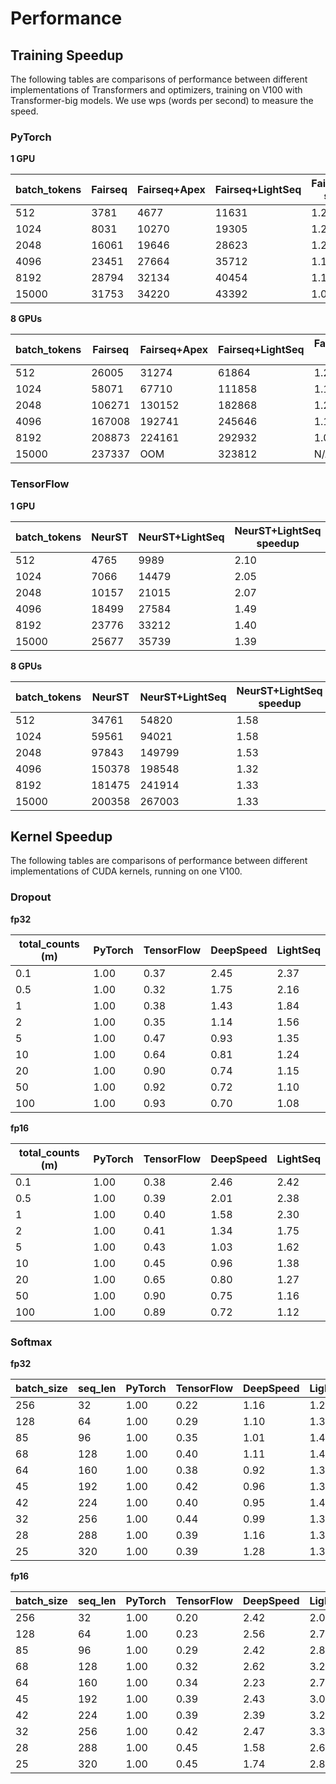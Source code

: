 # Performance

## Training Speedup
The following tables are comparisons of performance between different implementations of Transformers and optimizers, training on V100 with Transformer-big models. We use wps (words per second) to measure the speed.

### PyTorch

**1 GPU**

| batch_tokens | Fairseq | Fairseq+Apex | Fairseq+LightSeq | Fairseq+Apex speedup | Fairseq+LightSeq speedup |
|--------------|---------|--------------|----------------------|----------------------|------------------------------|
| 512          | 3781    | 4677         | 11631                | 1.24                 | 3.08                         |
| 1024         | 8031    | 10270        | 19305                | 1.28                 | 2.40                         |
| 2048         | 16061   | 19646        | 28623                | 1.22                 | 1.78                         |
| 4096         | 23451   | 27664        | 35712                | 1.18                 | 1.52                         |
| 8192         | 28794   | 32134        | 40454                | 1.12                 | 1.40                         |
| 15000        | 31753   | 34220        | 43392                | 1.08                 | 1.37                         |


**8 GPUs**

| batch_tokens | Fairseq | Fairseq+Apex | Fairseq+LightSeq | Fairseq+Apex speedup | Fairseq+LightSeq speedup |
|--------------|---------|--------------|----------------------|----------------------|------------------------------|
| 512          | 26005   | 31274        | 61864                | 1.20                 | 2.38                         |
| 1024         | 58071   | 67710        | 111858               | 1.17                 | 1.93                         |
| 2048         | 106271  | 130152       | 182868               | 1.22                 | 1.72                         |
| 4096         | 167008  | 192741       | 245646               | 1.15                 | 1.47                         |
| 8192         | 208873  | 224161       | 292932               | 1.07                 | 1.40                         |
| 15000        | 237337  | OOM          | 323812               | N/A                  | 1.36                         |


### TensorFlow

**1 GPU**

| batch_tokens | NeurST | NeurST+LightSeq | NeurST+LightSeq speedup |
|--------------|--------|---------------------|-----------------------------|
| 512          | 4765   | 9989                | 2.10                        |
| 1024         | 7066   | 14479               | 2.05                        |
| 2048         | 10157  | 21015               | 2.07                        |
| 4096         | 18499  | 27584               | 1.49                        |
| 8192         | 23776  | 33212               | 1.40                        |
| 15000        | 25677  | 35739               | 1.39                        |

**8 GPUs**

| batch_tokens | NeurST | NeurST+LightSeq | NeurST+LightSeq speedup |
|--------------|--------|---------------------|-----------------------------|
| 512          | 34761  | 54820               | 1.58                        |
| 1024         | 59561  | 94021               | 1.58                        |
| 2048         | 97843  | 149799              | 1.53                        |
| 4096         | 150378 | 198548              | 1.32                        |
| 8192         | 181475 | 241914              | 1.33                        |
| 15000        | 200358 | 267003              | 1.33                        |


## Kernel Speedup
The following tables are comparisons of performance between different implementations of CUDA kernels, running on one V100.

### Dropout

**fp32**

| total_counts (m) | PyTorch | TensorFlow | DeepSpeed | LightSeq |
|------------------|---------|------------|-----------|--------------|
| 0.1              | 1.00    | 0.37       | 2.45      | 2.37         |
| 0.5              | 1.00    | 0.32       | 1.75      | 2.16         |
| 1                | 1.00    | 0.38       | 1.43      | 1.84         |
| 2                | 1.00    | 0.35       | 1.14      | 1.56         |
| 5                | 1.00    | 0.47       | 0.93      | 1.35         |
| 10               | 1.00    | 0.64       | 0.81      | 1.24         |
| 20               | 1.00    | 0.90       | 0.74      | 1.15         |
| 50               | 1.00    | 0.92       | 0.72      | 1.10         |
| 100              | 1.00    | 0.93       | 0.70      | 1.08         |

**fp16**

| total_counts (m) | PyTorch | TensorFlow | DeepSpeed | LightSeq |
|------------------|---------|------------|-----------|--------------|
| 0.1              | 1.00    | 0.38       | 2.46      | 2.42         |
| 0.5              | 1.00    | 0.39       | 2.01      | 2.38         |
| 1                | 1.00    | 0.40       | 1.58      | 2.30         |
| 2                | 1.00    | 0.41       | 1.34      | 1.75         |
| 5                | 1.00    | 0.43       | 1.03      | 1.62         |
| 10               | 1.00    | 0.45       | 0.96      | 1.38         |
| 20               | 1.00    | 0.65       | 0.80      | 1.27         |
| 50               | 1.00    | 0.90       | 0.75      | 1.16         |
| 100              | 1.00    | 0.89       | 0.72      | 1.12         |

### Softmax

**fp32**

| batch_size | seq_len | PyTorch | TensorFlow | DeepSpeed | LightSeq |
|------------|---------|---------|------------|-----------|--------------|
| 256        | 32      | 1.00    | 0.22       | 1.16      | 1.20         |
| 128        | 64      | 1.00    | 0.29       | 1.10      | 1.36         |
| 85         | 96      | 1.00    | 0.35       | 1.01      | 1.40         |
| 68         | 128     | 1.00    | 0.40       | 1.11      | 1.45         |
| 64         | 160     | 1.00    | 0.38       | 0.92      | 1.37         |
| 45         | 192     | 1.00    | 0.42       | 0.96      | 1.39         |
| 42         | 224     | 1.00    | 0.40       | 0.95      | 1.42         |
| 32         | 256     | 1.00    | 0.44       | 0.99      | 1.38         |
| 28         | 288     | 1.00    | 0.39       | 1.16      | 1.35         |
| 25         | 320     | 1.00    | 0.39       | 1.28      | 1.38         |

**fp16**

| batch_size | seq_len | PyTorch | TensorFlow | DeepSpeed | LightSeq |
|------------|---------|---------|------------|-----------|--------------|
| 256        | 32      | 1.00    | 0.20       | 2.42      | 2.09         |
| 128        | 64      | 1.00    | 0.23       | 2.56      | 2.74         |
| 85         | 96      | 1.00    | 0.29       | 2.42      | 2.80         |
| 68         | 128     | 1.00    | 0.32       | 2.62      | 3.28         |
| 64         | 160     | 1.00    | 0.34       | 2.23      | 2.73         |
| 45         | 192     | 1.00    | 0.39       | 2.43      | 3.03         |
| 42         | 224     | 1.00    | 0.39       | 2.39      | 3.25         |
| 32         | 256     | 1.00    | 0.42       | 2.47      | 3.38         |
| 28         | 288     | 1.00    | 0.45       | 1.58      | 2.67         |
| 25         | 320     | 1.00    | 0.45       | 1.74      | 2.84         |
